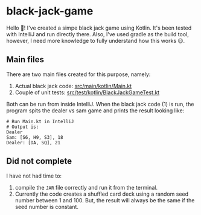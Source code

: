 # black-jack-game
Hello 👋! I've created a simpe black jack game using Kotlin. It's been tested with IntelliJ and run directly there. Also, I've used gradle as the build tool, however, I need more knowledge to fully understand how this works 😉. 

## Main files
There are two main files created for this purpose, namely: 
1. Actual black jack code: [src/main/kotlin/Main.kt](src/main/kotlin/Main.kt)
2. Couple of unit tests: [src/test/kotlin/BlackJackGameTest.kt](src/test/kotlin/BlackJackGameTest.kt)

Both can be run from inside IntelliJ. When the black jack code (1) is run, the program spits the dealer vs sam game and prints the result looking like:
```shell
# Run Main.kt in IntelliJ
# Output is:
Dealer
Sam: [S6, H9, S3], 18
Dealer: [DA, SQ], 21
```

## Did not complete
I have not had time to:
1. compile the `JAR` file correctly and run it from the terminal.
2. Currently the code creates a shuffled card deck using a random seed number between 1 and 100. But, the result will always be the same if the seed number is constant. 

   
